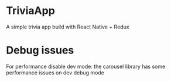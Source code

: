 # TriviaApp
A simple trivia app build with React Native + Redux

# Debug issues
For performance disable dev mode: the carousel library has some performance issues on dev debug mode
